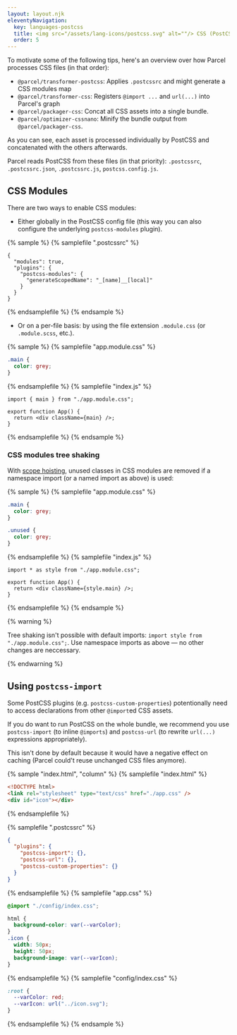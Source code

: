 ```yaml
---
layout: layout.njk
eleventyNavigation:
  key: languages-postcss
  title: <img src="/assets/lang-icons/postcss.svg" alt=""/> CSS (PostCSS)
  order: 5
---
```


To motivate some of the following tips, here's an overview over how Parcel processes CSS files (in that order):

- `@parcel/transformer-postcss`:
  Applies `.postcssrc` and might generate a CSS modules map
- `@parcel/transformer-css`:
  Registers `@import ...` and `url(...)` into Parcel's graph
- `@parcel/packager-css`:
  Concat all CSS assets into a single bundle.
- `@parcel/optimizer-cssnano`:
  Minify the bundle output from `@parcel/packager-css`.

As you can see, each asset is processed individually by PostCSS and concatenated with the others afterwards.

Parcel reads PostCSS from these files (in that priority): `.postcssrc`, `.postcssrc.json`, `.postcssrc.js`, `postcss.config.js`.

## CSS Modules

There are two ways to enable CSS modules:

- Either globally in the PostCSS config file (this way you can also configure the underlying `postcss-modules` plugin).

{% sample %}
{% samplefile ".postcssrc" %}

```json/1
{
  "modules": true,
  "plugins": {
    "postcss-modules": {
      "generateScopedName": "_[name]__[local]"
    }
  }
}
```

{% endsamplefile %}
{% endsample %}

- Or on a per-file basis: by using the file extension `.module.css` (or `.module.scss`, etc.).

{% sample %}
{% samplefile "app.module.css" %}

```css
.main {
  color: grey;
}
```

{% endsamplefile %}
{% samplefile "index.js" %}

```jsx/1
import { main } from "./app.module.css";

export function App() {
  return <div className={main} />;
}
```

{% endsamplefile %}
{% endsample %}

### CSS modules tree shaking

With [scope hoisting](/features/scope-hoisting/), unused classes in CSS modules are removed if a namespace import (or a named import as above) is used:

{% sample %}
{% samplefile "app.module.css" %}

```css
.main {
  color: grey;
}

.unused {
  color: grey;
}
```

{% endsamplefile %}
{% samplefile "index.js" %}

```jsx/1
import * as style from "./app.module.css";

export function App() {
  return <div className={style.main} />;
}
```

{% endsamplefile %}
{% endsample %}

{% warning %}

Tree shaking isn't possible with default imports: `import style from "./app.module.css";`. Use namespace imports as above — no other changes are neccessary.

{% endwarning %}

## Using `postcss-import`

<!-- https://github.com/parcel-bundler/parcel/issues/1165 -->

Some PostCSS plugins (e.g. `postcss-custom-properties`) potentionally need to access declarations from other `@import`ed CSS assets.

If you do want to run PostCSS on the whole bundle, we recommend you use `postcss-import` (to inline `@imports`) and `postcss-url` (to rewrite `url(...)` expressions appropriately).

This isn't done by default because it would have a negative effect on caching (Parcel could't reuse unchanged CSS files anymore).

{% sample "index.html", "column" %}
{% samplefile "index.html" %}

```html
<!DOCTYPE html>
<link rel="stylesheet" type="text/css" href="./app.css" />
<div id="icon"></div>
```

{% endsamplefile %}

{% samplefile ".postcssrc" %}

```json
{
  "plugins": {
    "postcss-import": {},
    "postcss-url": {},
    "postcss-custom-properties": {}
  }
}
```

{% endsamplefile %}
{% samplefile "app.css" %}

```css
@import "./config/index.css";

html {
  background-color: var(--varColor);
}
.icon {
  width: 50px;
  height: 50px;
  background-image: var(--varIcon);
}
```

{% endsamplefile %}
{% samplefile "config/index.css" %}

```css
:root {
  --varColor: red;
  --varIcon: url("../icon.svg");
}
```

{% endsamplefile %}
{% endsample %}
